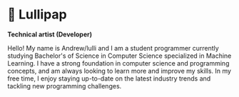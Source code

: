 # 🍭 Lullipap

**Technical artist (Developer)**

Hello! My name is Andrew/lulli and I am a student programmer currently studying Bachelor's of Science in Computer Science specialized in Machine Learning. I have a strong foundation in computer science and programming concepts, and am always looking to learn more and improve my skills. In my free time, I enjoy staying up-to-date on the latest industry trends and tackling new programming challenges. 
